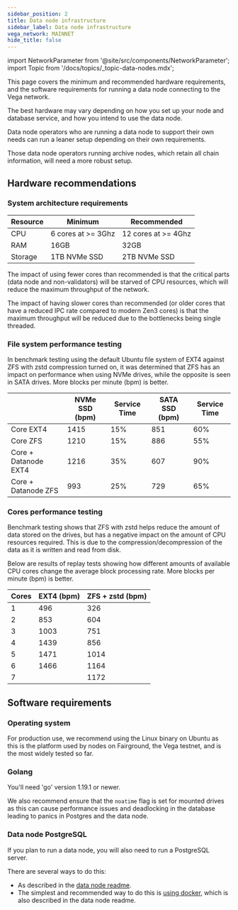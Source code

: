 ```yaml
---
sidebar_position: 2
title: Data node infrastructure
sidebar_label: Data node infrastructure
vega_network: MAINNET
hide_title: false
---
```


import NetworkParameter from '@site/src/components/NetworkParameter';
import Topic from '/docs/topics/\_topic-data-nodes.mdx';

<Topic />

This page covers the minimum and recommended hardware requirements, and the software requirements for running a data node connecting to the Vega network.

The best hardware may vary depending on how you set up your node and database service, and how you intend to use the data node.

Data node operators who are running a data node to support their own needs can run a leaner setup depending on their own requirements.

Those data node operators running archive nodes, which retain all chain information, will need a more robust setup.

## Hardware recommendations

### System architecture requirements

| Resource | Minimum            | Recommended         |
| -------- | ------------------ | ------------------- |
| CPU      | 6 cores at >= 3Ghz | 12 cores at >= 4Ghz |
| RAM      | 16GB               | 32GB                |
| Storage  | 1TB NVMe SSD       | 2TB NVMe SSD        |

The impact of using fewer cores than recommended is that the critical parts (data node and non-validators) will be starved of CPU resources, which will reduce the maximum throughput of the network.

The impact of having slower cores than recommended (or older cores that have a reduced IPC rate compared to modern Zen3 cores) is that the maximum throughput will be reduced due to the bottlenecks being single threaded.

### File system performance testing

In benchmark testing using the default Ubuntu file system of EXT4 against ZFS with zstd compression turned on, it was determined that ZFS has an impact on performance when using NVMe drives, while the opposite is seen in SATA drives. More blocks per minute (bpm) is better.

|                      | NVMe SSD (bpm) | Service Time | SATA SSD (bpm) | Service Time |
| -------------------- | -------------- | ------------ | -------------- | ------------ |
| Core EXT4            | 1415           | 15%          | 851            | 60%          |
| Core ZFS             | 1210           | 15%          | 886            | 55%          |
| Core + Datanode EXT4 | 1216           | 35%          | 607            | 90%          |
| Core + Datanode ZFS  | 993            | 25%          | 729            | 65%          |

### Cores performance testing

Benchmark testing shows that ZFS with zstd helps reduce the amount of data stored on the drives, but has a negative impact on the amount of CPU resources required. This is due to the compression/decompression of the data as it is written and read from disk.

Below are results of replay tests showing how different amounts of available CPU cores change the average block processing rate. More blocks per minute (bpm) is better.

| Cores | EXT4 (bpm) | ZFS + zstd (bpm) |
| ----- | ---------- | ---------------- |
| 1     | 496        | 326              |
| 2     | 853        | 604              |
| 3     | 1003       | 751              |
| 4     | 1439       | 856              |
| 5     | 1471       | 1014             |
| 6     | 1466       | 1164             |
| 7     |            | 1172             |

## Software requirements

### Operating system

For production use, we recommend using the Linux binary on Ubuntu as this is the platform used by nodes on Fairground, the Vega testnet, and is the most widely tested so far.

### Golang

You'll need 'go' version 1.19.1 or newer.

We also recommend ensure that the `noatime` flag is set for mounted drives as this can cause performance issues and deadlocking in the database leading to panics in Postgres and the data node.

### Data node PostgreSQL

If you plan to run a data node, you will also need to run a PostgreSQL server.

There are several ways to do this:

- As described in the [data node readme](https://github.com/vegaprotocol/vega/blob/develop/datanode/README.md).
- The simplest and recommended way to do this is [using docker](https://github.com/vegaprotocol/vega/blob/develop/datanode/README.md#using-docker), which is also described in the data node readme.

<!-- ### Block explorer PostgresSQL [WIP] -->

